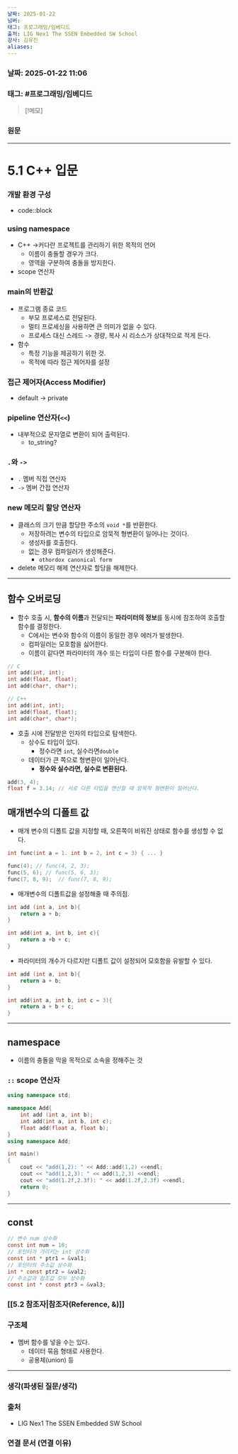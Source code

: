 ```yaml
---
날짜: 2025-01-22
넘버: 
태그: 프로그래밍/임베디드
출처: LIG Nex1 The SSEN Embedded SW School
강사: 김유진
aliases:
---
```

### 날짜:  2025-01-22 11:06

### 태그: #프로그래밍/임베디드

>[!메모]
>

### 원문
---
# 5.1 C++ 입문
### 개발 환경 구성
- code::block
### using namespace
- C++ ->커다란 프로젝트를 관리하기 위한 목적의 언어
	- 이름이 충돌할 경우가 크다.
	- 영역을 구분하여 충돌을 방지한다.
- scope 연산자
### main의 반환값
- 프로그램 종료 코드
	- 부모 프로세스로 전달된다.
	- 멀티 프로세싱을 사용하면 큰 의미가 없을 수 있다.
	- 프로세스 대신 스레드 -> 경량, 복사 시 리소스가 상대적으로 적게 든다.
- 함수
	- 특정 기능을 제공하기 위한 것.
	- 목적에 따라 접근 제어자를 설정
### 접근 제어자(Access Modifier)
- default -> private
### pipeline 연산자(`<<`)
- 내부적으로 문자열로 변환이 되어 출력된다.
	- to_string?
### `.`와 `->`
- `.` 멤버 직접 연산자
- `->` 멤버 간접 연산자
### new 메모리 할당 연산자
- 클래스의 크기 만큼 할당한 주소의 `void *`를 반환한다.
	- 저장하려는 변수의 타입으로 암묵적 형변환이 일어나는 것이다.
	- 생성자를 호출한다.
	- 없는 경우 컴파일러가 생성해준다.
		- `othordox canonical form`
- delete 메모리 해제 연산자로 할당을 해제한다.
---
## 함수 오버로딩
- 함수 호출 시, **함수의 이름**과 전달되는 **파라미터의 정보**를 동시에 참조하여 호출할 함수를 결정한다.
	- C에서는 변수와 함수의 이름이 동일한 경우 에러가 발생한다.
	- 컴파일러는 모호함을 싫어한다.
	- 이름이 같다면 파라미터의 개수 또는 타입이 다른 함수를 구분해야 한다.
```c error:2,3
// C
int add(int, int);
int add(float, float);
int add(char*, char*);

// C++
int add(int, int);
int add(float, float);
int add(char*, char*);
```
- 호출 시에 전달받은 인자의 타입으로 탐색한다.
	- 상수도 타입이 있다.
		- 정수라면 `int`, 실수라면`double`
	- 데이터가 큰 쪽으로 형변환이 일어난다.
		- **정수와 실수라면, 실수로 변환된다.**
```c++
add(3, 4);
float f = 3.14; // 서로 다른 타입을 연산할 때 암묵적 형변환이 일어난다.
```
## 매개변수의 디폴트 값
- 매개 변수의 디폴트 값을 지정할 때, 오른쪽이 비워진 상태로 함수를 생성할 수 없다.
```c
int func(int a = 1. int b = 2, int c = 3) { ... }

func(4); // func(4, 2, 3);
func(5, 6); // func(5, 6, 3);
func(7, 8, 9);  // func(7, 8, 9);
```
- 매개변수의 디폴트값을 설정해줄 때 주의점.
```c++
int add (int a, int b){
    return a + b;
}

int add(int a, int b, int c){
    return a +b + c;
}
```
- 파라미터의 개수가 다르지만 디폴트 값이 설정되어 모호함을 유발할 수 있다.
```c++ error:1,5
int add (int a, int b){
    return a + b;
}

int add(int a, int b, int c = 3){
    return a + b + c;
}
```
---
## namespace
- 이름의 충돌을 막을 목적으로 소속을 정해주는 것
### `::` scope 연산자
```c++ hl:3,8,12
using namespace std;

namespace Add{
    int add (int a, int b);
    int add(int a, int b, int c);
    float add(float a, float b);
}
using namespace Add;

int main()
{
    cout << "add(1,2): " << Add::add(1,2) <<endl;
    cout << "add(1,2,3): " << add(1,2,3) <<endl;
    cout << "add(1.2f,2.3f): " << add(1.2f,2.3f) <<endl;
    return 0;
}
```
---
## const

```c
// 변수 num 상수화
const int num = 10;
// 포인터가 가리키는 int 상수화
const int * ptr1 = &val1;
// 포인터의 주소값 상수화
int * const ptr2 = &val2;
// 주소값과 참조값 모두 상수화
const int * const ptr3 = &val3;
```

### [[5.2 참조자|참조자(Reference, &)]]
### 구조체
- 멤버 함수를 넣을 수는 있다.
	- 데이터 묶음 형태로 사용한다.
	- 공용체(union) 등

---
### 생각(파생된 질문/생각)

### 출처
- LIG Nex1 The SSEN Embedded SW School

### 연결 문서 (연결 이유)
